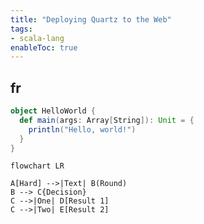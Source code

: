 ```yaml
---
title: "Deploying Quartz to the Web"
tags:
- scala-lang
enableToc: true
---
```

## fr

```scala
object HelloWorld {
  def main(args: Array[String]): Unit = {
    println("Hello, world!")
  }
}
```

```mermaid
flowchart LR

A[Hard] -->|Text| B(Round)
B --> C{Decision}
C -->|One| D[Result 1]
C -->|Two| E[Result 2]

```
